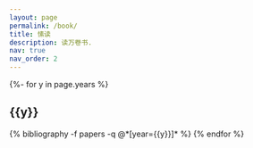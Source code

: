 ```yaml
---
layout: page
permalink: /book/
title: 愫读
description: 读万卷书.
nav: true
nav_order: 2
---
```

<!-- _pages/publications.md -->

<div class="publications">
{%- for y in page.years %}
  <h2 class="year">{{y}}</h2>
  {% bibliography -f papers -q @*[year={{y}}]* %}
{% endfor %}
</div>
